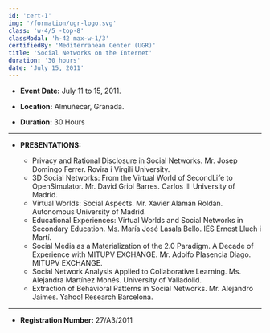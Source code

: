 ```yaml
---
id: 'cert-1'
img: '/formation/ugr-logo.svg'
class: 'w-4/5 -top-8'
classModal: 'h-42 max-w-1/3'
certifiedBy: 'Mediterranean Center (UGR)'
title: 'Social Networks on the Internet'
duration: '30 hours'
date: 'July 15, 2011'
---
```


- **Event Date:** July 11 to 15, 2011.

- **Location:** Almuñecar, Granada.

- **Duration:** 30 Hours

---

- **PRESENTATIONS:**

  - Privacy and Rational Disclosure in Social Networks. Mr. Josep Domingo Ferrer. Rovira i Virgili University.
  - 3D Social Networks: From the Virtual World of SecondLife to OpenSimulator. Mr. David Griol Barres. Carlos III University of Madrid.
  - Virtual Worlds: Social Aspects. Mr. Xavier Alamán Roldán. Autonomous University of Madrid.
  - Educational Experiences: Virtual Worlds and Social Networks in Secondary Education. Ms. María José Lasala Bello. IES Ernest Lluch i Martí.
  - Social Media as a Materialization of the 2.0 Paradigm. A Decade of Experience with MITUPV EXCHANGE. Mr. Adolfo Plasencia Diago. MITUPV EXCHANGE.
  - Social Network Analysis Applied to Collaborative Learning. Ms. Alejandra Martínez Monés. University of Valladolid.
  - Extraction of Behavioral Patterns in Social Networks. Mr. Alejandro Jaimes. Yahoo! Research Barcelona.

---

- **Registration Number:** 27/A3/2011
